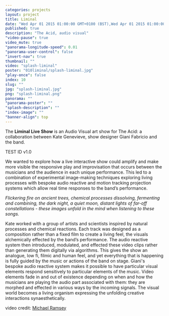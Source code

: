 ```yaml
---
categories: projects
layout: project
title: Liminal
date: "Wed Apr 01 2015 01:00:00 GMT+0100 (BST),Wed Apr 01 2015 01:00:00 GMT+0100 (BST),Wed Apr 01 2015 01:00:00 GMT+0100 (BST),Wed Apr 01 2015 01:00:00 GMT+0100 (BST),Wed Apr 01 2015 01:00:00 GMT+0100 (BST),Wed Apr 01 2015 01:00:00 GMT+0100 (BST),Wed Apr 01 2015 01:00:00 GMT+0100 (BST),Wed Apr 01 2015 01:00:00 GMT+0100 (BST),Tue Mar 31 2015 17:00:00 GMT-0700 (PDT),Wed Apr 01 2015 01:00:00 GMT+0100 (BST),Wed Apr 01 2015 01:00:00 GMT+0100 (BST),Wed Apr 01 2015 01:00:00 GMT+0100 (BST),Wed Apr 01 2015 01:00:00 GMT+0100 (BST),Wed Apr 01 2015 01:00:00 GMT+0100 (BST),Wed Apr 01 2015 01:00:00 GMT+0100 (BST),Wed Apr 01 2015 01:00:00 GMT+0100 (BST)"
published: true
description: "The Acid, audio visual"
"video-pause": true
video_mute: true
"panorama-longitude-speed": 0.01
"panorama-user-control": false
"invert-nav": true
thumbnail: ""
video: "splash-liminal"
poster: "010liminal/splash-liminal.jpg"
"play-once": false
index: 10
slug: ""
jpg: "splash-liminal.jpg"
png: "splash-liminal.png"
panorama: ""
"panorama-poster": ""
"splash-description": ""
"index-image": ""
"banner-align": top
---
```




The **Liminal Live Show** is an Audio Visual art show for The Acid: a collaboration between Kate Genevieve, show designer Giani Fabricio and the band. 

TEST ID v1.0

We wanted to explore how a live interactive show could amplify and make more visible the responsive play and improvisation that occurs between the musicians and the audience in each unique performance. This led to a combination of experimental image-making techniques exploring living processes with bespoke audio reactive and motion tracking projection systems which allow real time responses to the band’s performance.

_Flickering fire on ancient trees, chemical processes dissolving, fermenting and combining, the dark night, a quiet moon, distant lights of far-off constellations - these images unfold in the mind when listening to these songs._

Kate worked with a group of artists and scientists inspired by natural processes and chemical reactions. Each track was designed as a composition rather than a fixed film to create a living feel, the visuals alchemically effected by the band’s performance. The audio reactive system then introduced, modulated, and effected these video clips rather than generating them digitally via algorithms. This gives the show an analogue, low fi, filmic and human feel, and yet everything that is happening is fully guided by the music or actions of the band on stage. Giani's bespoke audio reactive system makes it possible to have particular visual elements respond sensitively to particular elements of the music. Video elements fade in and out of existence depending on when and how the musicians are playing the audio part associated with them: they are morphed and effected in various ways by the incoming signals. The visual world becomes a living organism expressing the unfolding creative interactions synaesthetically.

video credit: [Michael Ramsey](https://vimeo.com/mikeramsey)
